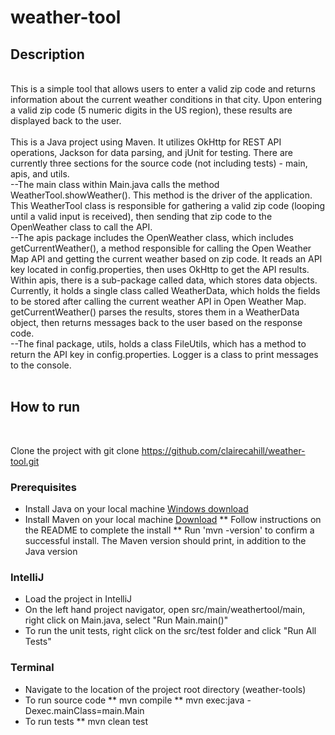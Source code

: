 # weather-tool

## Description
<br/>
This is a simple tool that allows users to enter a valid zip code and returns information about the current weather conditions in that city. Upon entering a valid zip code (5 numeric digits in the US region), these results are displayed back to the user.
<br/> 
<br/>
This is a Java project using Maven. It utilizes OkHttp for REST API operations, Jackson for data parsing, and jUnit for testing. There are currently three sections for the source code (not including tests) - main, apis, and utils.
<br/>
--The main class within Main.java calls the method WeatherTool.showWeather(). This method is the driver of the application. This WeatherTool class is responsible for gathering a valid zip code (looping until a valid input is received), then sending that zip code to the OpenWeather class to call the API.
<br/>
--The apis package includes the OpenWeather class, which includes getCurrentWeather(), a method responsible for calling the Open Weather Map API and getting the current weather based on zip code. It reads an API key located in config.properties, then uses OkHttp to get the API results. Within apis, there is a sub-package called data, which stores data objects. Currently, it holds a single class called WeatherData, which holds the fields to be stored after calling the current weather API in Open Weather Map. getCurrentWeather() parses the results, stores them in a WeatherData object, then returns messages back to the user based on the response code.
<br/>
--The final package, utils, holds a class FileUtils, which has a method to return the API key in config.properties. Logger is a class to print messages to the console.
<br/>
<br/>

## How to run
<br/>

Clone the project with git clone https://github.com/clairecahill/weather-tool.git
<br/>

### Prerequisites 
* Install Java on your local machine [Windows download](https://java.com/en/download/)
* Install Maven on your local machine [Download](https://maven.apache.org/download.cgi)
** Follow instructions on the README to complete the install
** Run 'mvn -version' to confirm a successful install. The Maven version should print, in addition to the Java version

### IntelliJ
* Load the project in IntelliJ
* On the left hand project navigator, open src/main/weathertool/main, right click on Main.java, select "Run Main.main()"
* To run the unit tests, right click on the src/test folder and click "Run All Tests"

### Terminal
* Navigate to the location of the project root directory (weather-tools)
* To run source code
**  mvn compile
** mvn exec:java -Dexec.mainClass=main.Main
* To run tests 
** mvn clean test
